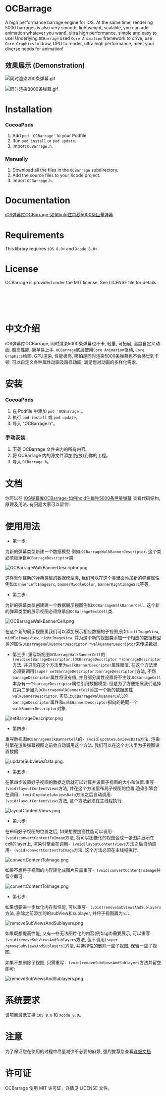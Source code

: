 # OCBarrage

A high performance barrage engine for iOS. At the same time, rendering 5000 barrages is also very smooth, lightweight, scalable, you can add animation whatever you want!, ultra high performance, simple and easy to use!
Underlying `OCBarrage` used `Core Animation` framework to drive, use `Core Graphics` to draw, GPU to render, ultra high performance, meet your diverse needs for animation!

## 效果展示 (Demonstration)

 ![同时渲染200条弹幕.gif](http://upload-images.jianshu.io/upload_images/1674413-3adb102451678194.gif?imageMogr2/auto-orient/strip)  

 ![同时渲染3000条弹幕.gif](http://upload-images.jianshu.io/upload_images/1674413-c61f09719def8ccb.gif?imageMogr2/auto-orient/strip)

Installation
==============

### CocoaPods

1. Add `pod 'OCBarrage'` to your Podfile.
2. Run `pod install` or `pod update`.
3. Import `OCBarrage.h`.

### Manually

1. Download all the files in the `OCBarrage` subdirectory.
2. Add the source files to your Xcode project.
3. Import `OCBarrage.h`.

Documentation
==============
[iOS弹幕库OCBarrage-如何hold住每秒5000条巨量弹幕](http://www.jianshu.com/p/6593778a85e4)

Requirements
==============
This library requires `iOS 8.0+` and `Xcode 8.0+`.

License
==============
OCBarrage is provided under the MIT license. See LICENSE file for details.

<br/><br/>
---
中文介绍
==============
iOS弹幕库OCBarrage, 同时渲染5000条弹幕也不卡, 轻量, 可拓展, 高度自定义动画, 超高性能, 简单易上手. 
`OCBarrage`底层使用`Core Animation`驱动, `Core Graphics`绘图, GPU渲染, 性能极高, 哪怕是同时渲染5000条弹幕也不会感觉到卡顿. 可以自定义各种属性动画及路径动画, 满足您对动画的多样化需求.

安装
==============

### CocoaPods

1. 在 Podfile 中添加  `pod 'OCBarrage'`。
2. 执行 `pod install` 或 `pod update`。
3. 导入 "OCBarrage.h"。

### 手动安装

1. 下载 OCBarrage 文件夹内的所有内容。
2. 将 OCBarrage 内的源文件添加(拖放)到你的工程。
3. 导入 `OCBarrage.h`。

文档
==============
你可以在 [iOS弹幕库OCBarrage-如何hold住每秒5000条巨量弹幕](http://www.jianshu.com/p/6593778a85e4) 查看代码结构, 原理及用法.
有问题大家可以留言!

使用用法
==============
- 第一步: 

为新的弹幕类型新建一个数据模型 例如:`OCBarrageWalkBannerDescriptor`. 这个类必须继承自`OCBarrageDescriptor`类.

![OCBarrageWalkBannerDescriptor.png](http://upload-images.jianshu.io/upload_images/1674413-0251b7e565efa91d.png?imageMogr2/auto-orient/strip%7CimageView2/2/w/1240)

 这样就创建新的弹幕类型的数据模型类, 我们可以在这个类里面添加新的弹幕属性例如:`bannerLeftImageSrc`, `bannerMiddleColor`, `bannerRightImageSrc`等等.

- 第二步:

为新的弹幕类型创建建一个数据展示视图例如:`OCBarrageWalkBannerCell`. 这个新的弹幕类型的展示视图必须继承自`OCBarrageTextCell`类. 

![OCBarrageWalkBannerCell.png](http://upload-images.jianshu.io/upload_images/1674413-1732637b662eab3b.png?imageMogr2/auto-orient/strip%7CimageView2/2/w/1240)

在这个新的展示视图里我们可以添加展示相应数据的子视图,例如:`leftImageView`, `middleImageView`, `rightImageView`.
并为这个新的视图类添加一个相应的数据模型类的属性`OCBarrageWalkBannerDescriptor *walkBannerDescriptor`来传递数据.

- 第三步:
重写新视图`OCBarrageWalkBannerCell`的`- (void)setBarrageDescriptor:(OCBarrageDescriptor *)barrageDescriptor`方法. 并只能在这个方法里为`walkBannerDescriptor`属性赋值, 在这个方法里必须要调用`[super setBarrageDescriptor:barrageDescriptor]`方法, 不然`barrageDescriptor`属性将没有值, 并且部分属性设置将不生效.`OCBarrageCell`本身有一个`barrageDescriptor`属性引用数据模型. 但是为了方便拓展我们选择在第二步里为`OCBarrageWalkBannerCell`添加一个新的数据属性`walkBannerDescriptor`. 实质上`OCBarrageWalkBannerCell`的`barrageDescriptor`属性和`walkBannerDescriptor`指向的是同一个`walkBannerDescriptor`对象.

![setBarrageDescriptor.png](http://upload-images.jianshu.io/upload_images/1674413-b08fa2f3d44ec2a3.png?imageMogr2/auto-orient/strip%7CimageView2/2/w/1240)

- 第四步:

重写新视图`OCBarrageWalkBannerCell`的`- (void)updateSubviewsData`方法. 渲染引擎在渲染弹幕视图之前会自动调用这个方法. 我们可以在这个方法里为子视图设置数据

![updateSubviewsData.png](http://upload-images.jianshu.io/upload_images/1674413-8117e628baf1bf44.png?imageMogr2/auto-orient/strip%7CimageView2/2/w/1240).

- 第五步:

在第四步设置好子视图的数据之后就可以计算并设置子视图的大小和位置.重写`- (void)layoutContentViews`方法, 并在这个方法里布局子视图的位置.渲染引擎会在调用`- (void)updateSubviewsData`方法之后自动调用`- (void)layoutContentViews`方法, 这个方法必须在主线程执行.

![layoutContentViews.png](http://upload-images.jianshu.io/upload_images/1674413-7374f9fdc3038c1a.png?imageMogr2/auto-orient/strip%7CimageView2/2/w/1240)

- 第六步:

在布局好子视图的位置之后, 如果想要提高性能可以调用`- (void)convertContentToImage`方法, 将可以图像化的视图合成一张图片展示在cell的layer上, 渲染引擎会在调用`- (void)layoutContentViews`方法之后自动调用`- (void)convertContentToImage`方法, 这个方法必须在主线程执行.

![convertContentToImage.png](http://upload-images.jianshu.io/upload_images/1674413-4e3d9c967a63e610.png?imageMogr2/auto-orient/strip%7CimageView2/2/w/1240)

如果不想将子视图的内容转化成图片只需重写`- (void)convertContentToImage`并留空即可:

![convertContentToImage.png](http://upload-images.jianshu.io/upload_images/1674413-4229570c31da70c9.png?imageMogr2/auto-orient/strip%7CimageView2/2/w/1240)

- 第七步:

如果想要进一步优化内存和性能, 可以重写`- (void)removeSubViewsAndSublayers`方法, 删除之前添加的的subView和sublayer, 并将子视图置为`nil`. 

![removeSubViewsAndSublayers.png](http://upload-images.jianshu.io/upload_images/1674413-c97727b51893f69d.png?imageMogr2/auto-orient/strip%7CimageView2/2/w/1240)

如果既想提高性能, 又有一些无法图片化的内容(例如:gif)需要展示, 可以重写`- (void)removeSubViewsAndSublayers`方法, 但不调用`[super removeSubViewsAndSublayers]`方法, 并选择性的删除一些子视图, 保留一些子视图.

 如果不想删除子视图, 只需重写`- (void)removeSubViewsAndSublayers`方法并留空即可:

![removeSubViewsAndSublayers.png](http://upload-images.jianshu.io/upload_images/1674413-0b672a860c309083.png?imageMogr2/auto-orient/strip%7CimageView2/2/w/1240)

系统要求
==============
该项目最低支持 `iOS 8.0` 和 `Xcode 8.0`。


注意
==============
为了保证您在使用的过程中尽量减少不必要的麻烦, 强烈推荐您查看[详细文档](http://www.jianshu.com/p/6593778a85e4)

许可证
==============
OCBarrage 使用 MIT 许可证，详情见 LICENSE 文件。
